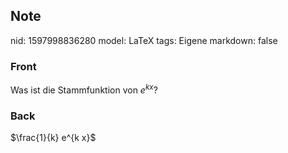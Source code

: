 ## Note
nid: 1597998836280
model: LaTeX
tags: Eigene
markdown: false

### Front
Was ist die Stammfunktion von ${e}^{k x}$?

### Back
$\frac{1}{k} e^{k x}$
